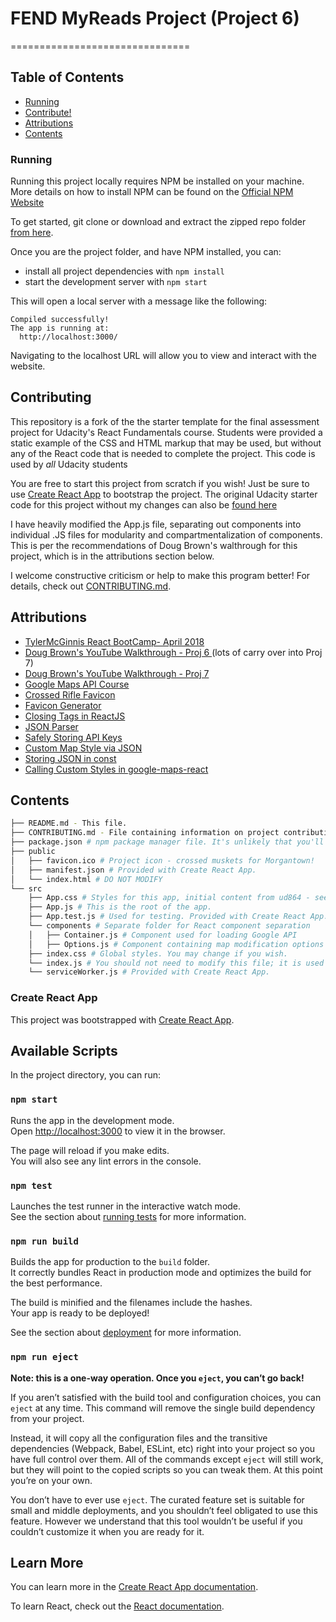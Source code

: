 # FEND MyReads Project (Project 6)
===============================
## Table of Contents

* [Running](#running)
* [Contribute!](#contributing)
* [Attributions](#attributions)
* [Contents](#contents)

### Running

Running this project locally requires NPM be installed on your machine. More details on how to install NPM can be found on the [Official NPM Website](https://docs.npmjs.com/getting-started/installing-node)

To get started, git clone or download and extract the zipped repo folder [from here](https://github.com/RobGoelz/myReads).

Once you are the project folder, and have NPM installed, you can:

* install all project dependencies with `npm install`
* start the development server with `npm start`

This will open a local server with a message like the following:

```
Compiled successfully!
The app is running at:
  http://localhost:3000/
```
Navigating to the localhost URL will allow you to view and interact with the website.

## Contributing

This repository is a fork of the the starter template for the final assessment project for Udacity's React Fundamentals course. Students were provided a static example of the CSS and HTML markup that may be used, but without any of the React code that is needed to complete the project. This code is used by _all_ Udacity students

You are free to start this project from scratch if you wish! Just be sure to use [Create React App](https://github.com/facebookincubator/create-react-app) to bootstrap the project. The original Udacity starter code for this project without my changes can also be [found here](https://github.com/udacity/reactnd-project-myreads-starter)

I have heavily modified the App.js file, separating out components into individual .JS files for modularity and compartmentalization of components. This is per the recommendations of Doug Brown's walthrough for this project, which is in the attributions section below.

I welcome constructive criticism or help to make this program better! For details, check out [CONTRIBUTING.md](CONTRIBUTING.md).

## Attributions
* [TylerMcGinnis React BootCamp- April 2018](https://www.youtube.com/playlist?list=PLr-qxVPM5Sc6xYYjPskP5Bn_TIuvFrkeS)
* [Doug Brown's YouTube Walkthrough - Proj 6 ](https://www.youtube.com/watch?v=OcL7-7cRpkQ&feature=youtu.be)
(lots of carry over into Proj 7)
* [Doug Brown's YouTube Walkthrough - Proj 7 ](https://www.youtube.com/watch?v=NVAVLCJwAAo&feature=youtu.be)
* [Google Maps API Course](https://www.udacity.com/course/google-maps-apis--ud864)
* [Crossed Rifle Favicon](https://myelitedetail.us/clipart/rifle-clipart-musket_1461157.html)
* [Favicon Generator](https://www.favicongenerator.com/)
* [Closing Tags in ReactJS](https://stackoverflow.com/questions/30852751/expected-corresponding-jsx-closing-tag-for-input-reactjs)
* [JSON Parser](http://json.parser.online.fr/)
* [Safely Storing API Keys](https://blog.revolutionanalytics.com/2015/11/how-to-store-and-use-authentication-details-with-r.html)
* [Custom Map Style via JSON](https://stackoverflow.com/questions/34991638/google-map-react-custom-skins)
* [Storing JSON in const](https://tomchentw.github.io/react-google-maps/#/basics/styled-map?_k=5el6q8)
* [Calling Custom Styles in google-maps-react](https://github.com/fullstackreact/google-maps-react/issues/28)

## Contents
```bash
├── README.md - This file.
├── CONTRIBUTING.md - File containing information on project contribution.
├── package.json # npm package manager file. It's unlikely that you'll need to modify this.
├── public
│   ├── favicon.ico # Project icon - crossed muskets for Morgantown!
│   ├── manifest.json # Provided with Create React App.
│   └── index.html # DO NOT MODIFY
└── src
    ├── App.css # Styles for this app, initial content from ud864 - see attributions
    ├── App.js # This is the root of the app.
    ├── App.test.js # Used for testing. Provided with Create React App.
    └── components # Separate folder for React component separation
    │   ├── Container.js # Component used for loading Google API
    │   ├── Options.js # Component containing map modification options
    ├── index.css # Global styles. You may change if you wish.
    └── index.js # You should not need to modify this file; it is used for DOM rendering only.
    └── serviceWorker.js # Provided with Create React App.
```

### Create React App

This project was bootstrapped with [Create React App](https://github.com/facebookincubator/create-react-app).

## Available Scripts

In the project directory, you can run:

### `npm start`

Runs the app in the development mode.<br>
Open [http://localhost:3000](http://localhost:3000) to view it in the browser.

The page will reload if you make edits.<br>
You will also see any lint errors in the console.

### `npm test`

Launches the test runner in the interactive watch mode.<br>
See the section about [running tests](https://facebook.github.io/create-react-app/docs/running-tests) for more information.

### `npm run build`

Builds the app for production to the `build` folder.<br>
It correctly bundles React in production mode and optimizes the build for the best performance.

The build is minified and the filenames include the hashes.<br>
Your app is ready to be deployed!

See the section about [deployment](https://facebook.github.io/create-react-app/docs/deployment) for more information.

### `npm run eject`

**Note: this is a one-way operation. Once you `eject`, you can’t go back!**

If you aren’t satisfied with the build tool and configuration choices, you can `eject` at any time. This command will remove the single build dependency from your project.

Instead, it will copy all the configuration files and the transitive dependencies (Webpack, Babel, ESLint, etc) right into your project so you have full control over them. All of the commands except `eject` will still work, but they will point to the copied scripts so you can tweak them. At this point you’re on your own.

You don’t have to ever use `eject`. The curated feature set is suitable for small and middle deployments, and you shouldn’t feel obligated to use this feature. However we understand that this tool wouldn’t be useful if you couldn’t customize it when you are ready for it.

## Learn More

You can learn more in the [Create React App documentation](https://facebook.github.io/create-react-app/docs/getting-started).

To learn React, check out the [React documentation](https://reactjs.org/).
